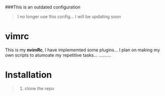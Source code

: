 ###This is an outdated configuration
> I no longer use this config... I will be updating soon

# vimrc
This is my **nvimRc**, I  have implememted some plugins... I plan on making my own scripts to atumoate my repetitive tasks...
..........
# Installation
 >1. clone the repo

